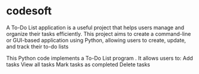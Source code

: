 # codesoft

 A To-Do List application is a useful project that helps users manage
 and organize their tasks efficiently. This project aims to create a
 command-line or GUI-based application using Python, allowing
 users to create, update, and track their to-do lists

This Python code implements a To-Do List program . It allows users to:
Add tasks
View all tasks
Mark tasks as completed
Delete tasks
